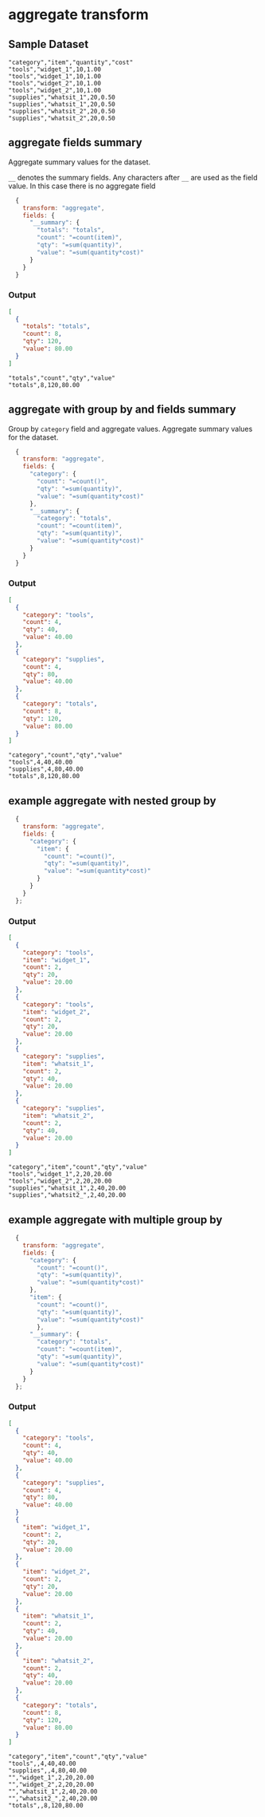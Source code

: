 # aggregate transform

## Sample Dataset

```csv
"category","item","quantity","cost"
"tools","widget_1",10,1.00
"tools","widget_1",10,1.00
"tools","widget_2",10,1.00
"tools","widget_2",10,1.00
"supplies","whatsit_1",20,0.50
"supplies","whatsit_1",20,0.50
"supplies","whatsit_2",20,0.50
"supplies","whatsit_2",20,0.50
```

## aggregate fields summary

Aggregate summary values for the dataset.

`__` denotes the summary fields. Any characters after `__` are used as the field value. In this case there is no aggregate field

```javascript
  {
    transform: "aggregate",
    fields: {
      "__summary": {
        "totals": "totals",
        "count": "=count(item)",
        "qty": "=sum(quantity)",
        "value": "=sum(quantity*cost)"
      }
    }
  }
```

### Output

```json
[
  {
    "totals": "totals",
    "count": 8,
    "qty": 120,
    "value": 80.00
  }
]
```

```csv
"totals","count","qty","value"
"totals",8,120,80.00
```

## aggregate with group by and fields summary

Group by `category` field and aggregate values. Aggregate summary values for the dataset.

```javascript
  {
    transform: "aggregate",
    fields: {
      "category": {
        "count": "=count()",
        "qty": "=sum(quantity)",
        "value": "=sum(quantity*cost)"
      },
      "__summary": {
        "category": "totals",
        "count": "=count(item)",
        "qty": "=sum(quantity)",
        "value": "=sum(quantity*cost)"
      }
    }
  }
```


### Output

```json
[
  {
    "category": "tools",
    "count": 4,
    "qty": 40,
    "value": 40.00
  },
  {
    "category": "supplies",
    "count": 4,
    "qty": 80,
    "value": 40.00
  },
  {
    "category": "totals",
    "count": 8,
    "qty": 120,
    "value": 80.00
  }
]
```

```csv
"category","count","qty","value"
"tools",4,40,40.00
"supplies",4,80,40.00
"totals",8,120,80.00
```

## example aggregate with nested group by

```javascript
  {
    transform: "aggregate",
    fields: {
      "category": {
        "item": {
          "count": "=count()",
          "qty": "=sum(quantity)",
          "value": "=sum(quantity*cost)"
        }
      }
    }
  };
```
### Output

```json
[
  {
    "category": "tools",
    "item": "widget_1",
    "count": 2,
    "qty": 20,
    "value": 20.00
  },
  {
    "category": "tools",
    "item": "widget_2",
    "count": 2,
    "qty": 20,
    "value": 20.00
  },
  {
    "category": "supplies",
    "item": "whatsit_1",
    "count": 2,
    "qty": 40,
    "value": 20.00
  },
  {
    "category": "supplies",
    "item": "whatsit_2",
    "count": 2,
    "qty": 40,
    "value": 20.00
  }
]
```

```csv
"category","item","count","qty","value"
"tools","widget_1",2,20,20.00
"tools","widget_2",2,20,20.00
"supplies","whatsit_1",2,40,20.00
"supplies","whatsit2_",2,40,20.00
```

## example aggregate with multiple group by

```javascript
  {
    transform: "aggregate",
    fields: {
      "category": {
        "count": "=count()",
        "qty": "=sum(quantity)",
        "value": "=sum(quantity*cost)"
      },
      "item": {
        "count": "=count()",
        "qty": "=sum(quantity)",
        "value": "=sum(quantity*cost)"
        },
      "__summary": {
        "category": "totals",
        "count": "=count(item)",
        "qty": "=sum(quantity)",
        "value": "=sum(quantity*cost)"
      }
    }
  };
```
### Output

```json
[
  {
    "category": "tools",
    "count": 4,
    "qty": 40,
    "value": 40.00
  },
  {
    "category": "supplies",
    "count": 4,
    "qty": 80,
    "value": 40.00
  }
  {
    "item": "widget_1",
    "count": 2,
    "qty": 20,
    "value": 20.00
  },
  {
    "item": "widget_2",
    "count": 2,
    "qty": 20,
    "value": 20.00
  },
  {
    "item": "whatsit_1",
    "count": 2,
    "qty": 40,
    "value": 20.00
  },
  {
    "item": "whatsit_2",
    "count": 2,
    "qty": 40,
    "value": 20.00
  },
  {
    "category": "totals",
    "count": 8,
    "qty": 120,
    "value": 80.00
  }
]
```

```csv
"category","item","count","qty","value"
"tools",,4,40,40.00
"supplies",,4,80,40.00
"","widget_1",2,20,20.00
"","widget_2",2,20,20.00
"","whatsit_1",2,40,20.00
"","whatsit2_",2,40,20.00
"totals",,8,120,80.00
```
